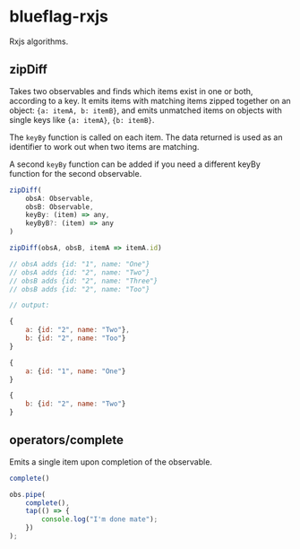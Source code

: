 # blueflag-rxjs

Rxjs algorithms.

## zipDiff

Takes two observables and finds which items exist in one or both, according to a key.
It emits items with matching items zipped together on an object: `{a: itemA, b: itemB}`,
and emits unmatched items on objects with single keys like `{a: itemA}`, `{b: itemB}`.

The `keyBy` function is called on each item. The data returned is used as an identifier to
work out when two items are matching.

A second `keyBy` function can be added if you need a different keyBy function for the second observable.

```js
zipDiff(
    obsA: Observable,
    obsB: Observable,
    keyBy: (item) => any,
    keyByB?: (item) => any
)
```

```js
zipDiff(obsA, obsB, itemA => itemA.id)

// obsA adds {id: "1", name: "One"}
// obsA adds {id: "2", name: "Two"}
// obsB adds {id: "2", name: "Three"}
// obsB adds {id: "2", name: "Too"}

// output:

{
    a: {id: "2", name: "Two"},
    b: {id: "2", name: "Too"}
}

{
    a: {id: "1", name: "One"}
}

{
    b: {id: "2", name: "Two"}
}

```

## operators/complete

Emits a single item upon completion of the observable.

```js
complete()
```

```js
obs.pipe(
    complete(),
    tap(() => {
        console.log("I'm done mate");
    })
);
```
